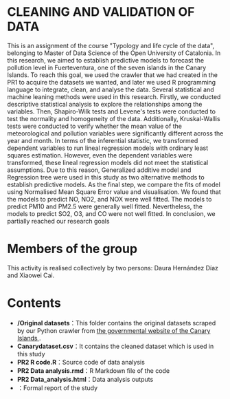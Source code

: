 # CLEANING AND VALIDATION OF DATA

This is an assignment of the course "Typology and life cycle of the data", belonging to Master of Data Science of the Open University of Catalonia. In this research, we aimed to establish predictive models to forecast the pollution level in Fuerteventura, one of the seven islands in the Canary Islands. To reach this goal, we used the crawler that we had created in the PR1 to acquire the datasets we wanted, and later we used R programming language to integrate, clean, and analyse the data. Several statistical and machine leaning methods were used in this research. Firstly, we conducted descriptive statistical analysis to explore the relationships among the variables. Then, Shapiro-Wilk tests and Levene's tests were conducted to test the normality and homogeneity of the data. Additionally, Kruskal-Wallis tests were conducted to verify whether the mean value of the meteorological and pollution variables were significantly different across the year and month. In terms of the inferential statistic, we transformed dependent variables to run lineal regression models with ordinary least squares estimation. However, even the dependent variables were transformed, these lineal regression models did not meet the statistical assumptions. Due to this reason, Generalized additive model and Regression tree were used in this study as two alternative methods to establish predictive models. As the final step, we compare the fits of model using Normalised Mean Square Error value and visualisation. We found that the models to predict NO, NO2, and NOX were well fitted. The models to predict PM10 and PM2.5 were generally well fitted. Nevertheless, the models to predict SO2, O3, and CO were not well fitted. In conclusion, we partially reached our research goals

# Members of the group
This activity is realised collectively by two persons: Daura Hernández Díaz and Xiaowei Cai.

# Contents
<ul>
<li><strong>/Original datasets</strong>：This folder contains the original datasets scraped by our Python crawler from <a href="http://www.gobiernodecanarias.org/medioambiente/calidaddelaire/datosHistoricos.do">the governmental website of the Canary Islands </a>.</li>
<li><strong>Canarydataset.csv</strong>：It contains the cleaned dataset which is used in this study</li>
<li><strong>PR2 R code.R</strong>：Source code of data analysis</li>
<li><strong>PR2 Data analysis.rmd</strong>：R Markdown file of the code</li>
<li><strong>PR2 Data_analysis.html</strong>：Data analysis outputs</li>
<li><strongProject report ver 1.1.docx</strong>：Formal report of the study</li>
</ul>
